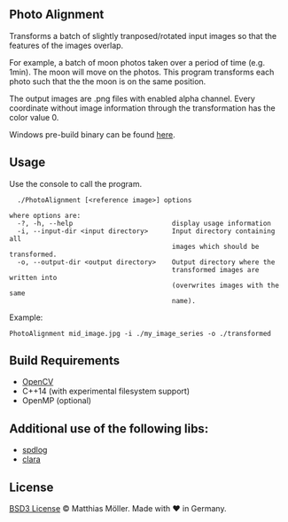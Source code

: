 ## Photo Alignment
Transforms a batch of slightly tranposed/rotated input images so that the features of the images overlap.

For example, a batch of moon photos taken over a period of time (e.g. 1min).
The moon will move on the photos.
This program transforms each photo such that the the moon is on the same position.

The output images are .png files with enabled alpha channel.
Every coordinate without image information through the transformation has the color value 0.

Windows pre-build binary can be found [here](https://github.com/TinyTinni/PhotoAlignment/releases/).

## Usage
Use the console to call the program.
```
  ./PhotoAlignment [<reference image>] options

where options are:
  -?, -h, --help                         display usage information
  -i, --input-dir <input directory>      Input directory containing all
                                         images which should be transformed.
  -o, --output-dir <output directory>    Output directory where the
                                         transformed images are written into
                                         (overwrites images with the same
                                         name).
```

Example:
```
PhotoAlignment mid_image.jpg -i ./my_image_series -o ./transformed
```

## Build Requirements
- [OpenCV](https://opencv.org/)
- C++14 (with experimental filesystem support)
- OpenMP (optional)

## Additional use of the following libs:
- [spdlog](https://github.com/gabime/spdlog)
- [clara](https://github.com/catchorg/Clara)

## License
[BSD3 License](./LICENSE) © Matthias Möller. Made with ♥ in Germany.

